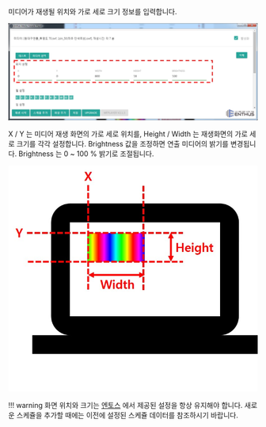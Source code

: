 미디어가 재생될 위치와 가로 세로 크기 정보를 입력합니다.

![](img/position_setting.jpg)

X / Y 는 미디어 재생 화면의 가로 세로 위치를, Height / Width 는 재생화면의 가로 세로 크기를 각각 설정합니다. Brightness 값을 조정하면 연출 미디어의 밝기를 변경됩니다. Brightness 는 0 ~ 100 % 밝기로 조절됩니다.

![](img/position.jpg)

!!! warning
    화면 위치와 크기는 [엔토스](www.etslight.co.kr) 에서 제공된 설정을 항상 유지해야 합니다. 새로운 스케쥴을 추가할 때에는 이전에 설정된 스케쥴 데이터를 참조하시기 바랍니다.